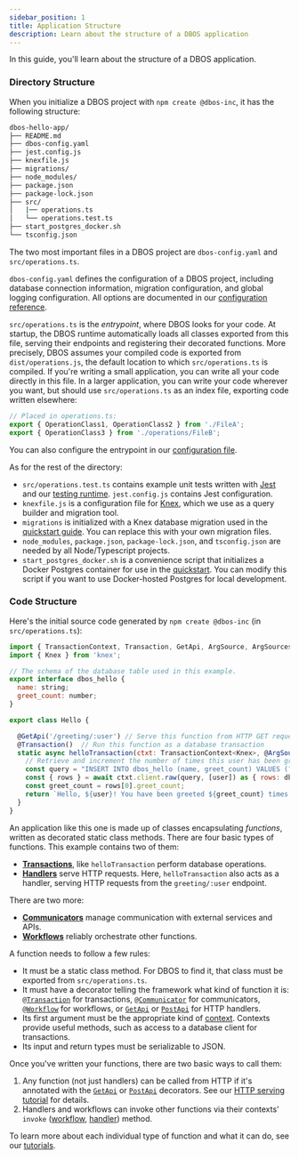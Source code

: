 ```yaml
---
sidebar_position: 1
title: Application Structure
description: Learn about the structure of a DBOS application
---
```


In this guide, you'll learn about the structure of a DBOS application.

### Directory Structure

When you initialize a DBOS project with `npm create @dbos-inc`, it has the following structure:

```bash
dbos-hello-app/
├── README.md
├── dbos-config.yaml
├── jest.config.js
├── knexfile.js
├── migrations/
├── node_modules/
├── package.json
├── package-lock.json
├── src/
│   |── operations.ts
│   └── operations.test.ts
├── start_postgres_docker.sh
└── tsconfig.json
```

The two most important files in a DBOS project are `dbos-config.yaml` and `src/operations.ts`.

`dbos-config.yaml` defines the configuration of a DBOS project, including database connection information, migration configuration, and global logging configuration.
All options are documented in our [configuration reference](../api-reference/configuration).

`src/operations.ts` is the _entrypoint_, where DBOS looks for your code.
At startup, the DBOS runtime automatically loads all classes exported from this file, serving their endpoints and registering their decorated functions.
More precisely, DBOS assumes your compiled code is exported from `dist/operations.js`, the default location to which `src/operations.ts` is compiled.
If you're writing a small application, you can write all your code directly in this file.
In a larger application, you can write your code wherever you want, but should use `src/operations.ts` as an index file, exporting code written elsewhere:
```typescript
// Placed in operations.ts:
export { OperationClass1, OperationClass2 } from './FileA';
export { OperationClass3 } from './operations/FileB';
```
You can also configure the entrypoint in our [configuration file](../api-reference/configuration#runtime).

As for the rest of the directory:

- `src/operations.test.ts` contains example unit tests written with [Jest](https://jestjs.io/) and our [testing runtime](../tutorials/testing-tutorial.md). `jest.config.js` contains Jest configuration.
- `knexfile.js` is a configuration file for [Knex](https://knexjs.org), which we use as a query builder and migration tool.
- `migrations` is initialized with a Knex database migration used in the [quickstart guide](../getting-started/quickstart).  You can replace this with your own migration files.
- `node_modules`, `package.json`, `package-lock.json`, and `tsconfig.json` are needed by all Node/Typescript projects.
- `start_postgres_docker.sh` is a convenience script that initializes a Docker Postgres container for use in the [quickstart](../getting-started/quickstart). You can modify this script if you want to use Docker-hosted Postgres for local development.

### Code Structure

Here's the initial source code generated by `npm create @dbos-inc` (in `src/operations.ts`):

```javascript
import { TransactionContext, Transaction, GetApi, ArgSource, ArgSources } from '@dbos-inc/dbos-sdk';
import { Knex } from 'knex';

// The schema of the database table used in this example.
export interface dbos_hello {
  name: string;
  greet_count: number;
}

export class Hello {

  @GetApi('/greeting/:user') // Serve this function from HTTP GET requests to the /greeting endpoint with 'user' as a path parameter
  @Transaction()  // Run this function as a database transaction
  static async helloTransaction(ctxt: TransactionContext<Knex>, @ArgSource(ArgSources.URL) user: string) {
    // Retrieve and increment the number of times this user has been greeted.
    const query = "INSERT INTO dbos_hello (name, greet_count) VALUES (?, 1) ON CONFLICT (name) DO UPDATE SET greet_count = dbos_hello.greet_count + 1 RETURNING greet_count;";
    const { rows } = await ctxt.client.raw(query, [user]) as { rows: dbos_hello[] };
    const greet_count = rows[0].greet_count;
    return `Hello, ${user}! You have been greeted ${greet_count} times.\n`;
  }
}
```
An application like this one is made up of classes encapsulating _functions_, written as decorated static class methods.
There are four basic types of functions.
This example contains two of them:

- [**Transactions**](../tutorials/transaction-tutorial), like `helloTransaction` perform database operations.
- [**Handlers**](../tutorials/http-serving-tutorial) serve HTTP requests. Here, `helloTransaction` also acts as a handler, serving HTTP requests from the `greeting/:user` endpoint.

There are two more:

- [**Communicators**](../tutorials/communicator-tutorial) manage communication with external services and APIs.
- [**Workflows**](../tutorials/workflow-tutorial) reliably orchestrate other functions.

A function needs to follow a few rules:

- It must be a static class method.  For DBOS to find it, that class must be exported from `src/operations.ts`.
- It must have a decorator telling the framework what kind of function it is: [`@Transaction`](../api-reference/decorators#transaction) for transactions, [`@Communicator`](../api-reference/decorators#communicator) for communicators, [`@Workflow`](../api-reference/decorators#workflow) for workflows, or [`GetApi`](../api-reference/decorators#getapi) or [`PostApi`](../api-reference/decorators#postapi) for HTTP handlers.
- Its first argument must be the appropriate kind of [context](../api-reference/contexts). Contexts provide useful methods, such as access to a database client for transactions.
- Its input and return types must be serializable to JSON.

Once you've written your functions, there are two basic ways to call them:

1.  Any function (not just handlers) can be called from HTTP if it's annotated with the [`GetApi`](../api-reference/decorators#getapi) or [`PostApi`](../api-reference/decorators#postapi) decorators.  See our [HTTP serving tutorial](../tutorials/http-serving-tutorial) for details.
2. Handlers and workflows can invoke other functions via their contexts' `invoke` ([workflow](../api-reference/contexts#workflowctxtinvoketargetclass), [handler](../api-reference/contexts#handlerctxtinvoketargetclass-workflowuuid)) method.

To learn more about each individual type of function and what it can do, see our [tutorials](../category/dbos-sdk-tutorials/).
